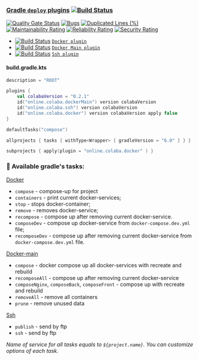 ### [Gradle `deploy` plugins](https://login.gradle.org/search?term=colaba.online) [![Build Status](https://travis-ci.org/steklopod/gradle-deploy-plugin.svg?branch=master)](https://travis-ci.org/steklopod/gradle-deploy-plugin)

[![Quality Gate Status](https://sonarcloud.io/api/project_badges/measure?project=steklopod_gradle-docker-plugin&metric=alert_status)](https://sonarcloud.io/dashboard?id=steklopod_gradle-docker-plugin)
[![Bugs](https://sonarcloud.io/api/project_badges/measure?project=steklopod_gradle-docker-plugin&metric=bugs)](https://sonarcloud.io/dashboard?id=steklopod_gradle-docker-plugin)
[![Duplicated Lines (%)](https://sonarcloud.io/api/project_badges/measure?project=steklopod_gradle-docker-plugin&metric=duplicated_lines_density)](https://sonarcloud.io/dashboard?id=steklopod_gradle-docker-plugin)
[![Maintainability Rating](https://sonarcloud.io/api/project_badges/measure?project=steklopod_gradle-docker-plugin&metric=sqale_rating)](https://sonarcloud.io/dashboard?id=steklopod_gradle-docker-plugin)
[![Reliability Rating](https://sonarcloud.io/api/project_badges/measure?project=steklopod_gradle-docker-plugin&metric=reliability_rating)](https://sonarcloud.io/dashboard?id=steklopod_gradle-docker-plugin)
[![Security Rating](https://sonarcloud.io/api/project_badges/measure?project=steklopod_gradle-docker-plugin&metric=security_rating)](https://sonarcloud.io/dashboard?id=steklopod_gradle-docker-plugin)

* [![Build Status](https://travis-ci.org/steklopod/gradle-docker-plugin.svg?branch=master)](https://travis-ci.org/steklopod/gradle-docker-plugin) [`Docker plugin`](https://github.com/steklopod/gradle-docker-plugin) 
* [![Build Status](https://travis-ci.org/steklopod/gradle-docker-main-plugin.svg?branch=master)](https://travis-ci.org/steklopod/gradle-docker-main-plugin) [`Docker Main plugin`](https://github.com/steklopod/gradle-docker-main-plugin) 
* [![Build Status](https://travis-ci.org/steklopod/gradle-ssh-plugin.svg?branch=master)](https://travis-ci.org/steklopod/gradle-ssh-plugin) [`Ssh plugin`](https://github.com/steklopod/gradle-ssh-plugin) 

#### build.gradle.kts

```kotlin
description = "ROOT"

plugins {
    val colabaVersion = "0.2.1"
    id("online.colaba.dockerMain") version colabaVersion
    id("online.colaba.ssh") version colabaVersion
    id("online.colaba.docker") version colabaVersion apply false
}

defaultTasks("compose")

allprojects { tasks { withType<Wrapper> { gradleVersion = "6.0" } } }

subprojects { apply(plugin = "online.colaba.docker" ) }
```

### 🎯 Available gradle's tasks:

[Docker](https://github.com/steklopod/gradle-docker-plugin)
* `compose` - compose-up for project
* `containers`  - print current docker-services;
* `stop`        - stops docker-container;
* `remove`      - removes docker-service;
* `recompose`   - compose up after removing current docker-service.
* `composeDev`  - compose up  docker-service from `docker-compose.dev.yml` file;
* `recomposeDev` - compose up after removing current docker-service from `docker-compose.dev.yml` file.

[Docker-main](https://github.com/steklopod/gradle-docker-main-plugin)
* `compose` - docker compose up all docker-services with recreate and rebuild
* `recomposeAll` - compose up after removing current docker-service
* `composeNginx`, `composeBack`, `composeFront` - compose up with recreate and rebuild
* `removeAll` - remove all containers
* `prune` - remove unused data

[Ssh](https://github.com/steklopod/gradle-ssh-plugin)
* `publish` - send by ftp
* `ssh` - send by ftp

_Name of service for all tasks equals to `${project.name}`. You can customize options of each task._
